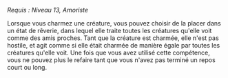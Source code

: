 *Requis : Niveau 13, Amoriste*

Lorsque vous charmez une créature, vous pouvez choisir de la placer dans un état de rêverie, dans lequel elle traite toutes les créatures qu'elle voit comme des amis proches. Tant que la créature est charmée, elle n'est pas hostile, et agit comme si elle était charmée de manière égale par toutes les créatures qu'elle voit. Une fois que vous avez utilisé cette compétence, vous ne pouvez plus le refaire tant que vous n'avez pas terminé un repos court ou long.
